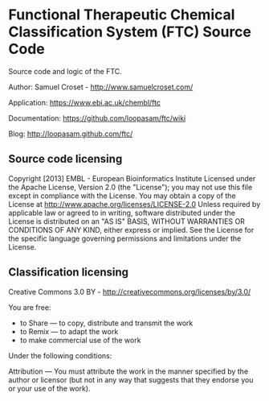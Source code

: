 # Functional Therapeutic Chemical Classification System (FTC) Source Code

Source code and logic of the FTC.

Author: Samuel Croset - http://www.samuelcroset.com/

Application: https://www.ebi.ac.uk/chembl/ftc

Documentation: https://github.com/loopasam/ftc/wiki

Blog: http://loopasam.github.com/ftc/

## Source code licensing

Copyright [2013] EMBL - European Bioinformatics Institute
Licensed under the Apache License, Version 2.0 (the 
"License"); you may not use this file except in 
compliance with the License.  You may obtain a copy of 
the License at
     http://www.apache.org/licenses/LICENSE-2.0
Unless required by applicable law or agreed to in writing, 
software distributed under the License is distributed on 
an "AS IS" BASIS, WITHOUT WARRANTIES OR CONDITIONS OF ANY 
KIND, either express or implied. See the License for the 
specific language governing permissions and limitations 
under the License.

## Classification licensing

Creative Commons 3.0 BY - http://creativecommons.org/licenses/by/3.0/

You are free:

*  to Share — to copy, distribute and transmit the work
*  to Remix — to adapt the work
*  to make commercial use of the work

Under the following conditions:

Attribution — You must attribute the work in the manner specified by 
the author or licensor (but not in any way that suggests that they endorse you or your use of the work).
